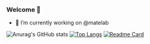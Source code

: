 ### Welcome 👋
- 🔭 I’m currently working on @matelab

 
![Anurag's GitHub stats](https://github-readme-stats.vercel.app/api?username=juanPabloCesarini&show_icons=true&theme=cobalt)
[![Top Langs](https://github-readme-stats.vercel.app/api/top-langs/?username=juanPabloCesarini&layout=compact&theme=cobalt)](https://github.com/anuraghazra/github-readme-stats)
[![Readme Card](https://github-readme-stats.vercel.app/api/pin/?username=juanPabloCesarini&repo=github-readme-stats)](https://github.com/anuraghazra/github-readme-stats)


<!--
**juanPabloCesarini/juanPabloCesarini** is a ✨ _special_ ✨ repository because its `README.md` (this file) appears on your GitHub profile.

Here are some ideas to get you started:



- 👯 I’m looking to collaborate on ...
- 🤔 I’m looking for help with ...
- 💬 Ask me about ...
- 📫 How to reach me: ...
- 😄 Pronouns: ...
- ⚡ Fun fact: ...
-->
